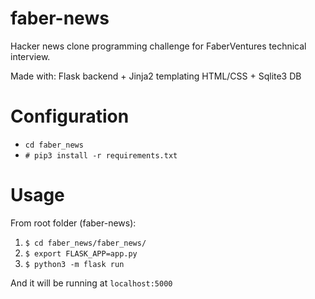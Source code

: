 # faber-news

Hacker news clone programming challenge for FaberVentures technical interview.

Made with: Flask backend + Jinja2 templating HTML/CSS + Sqlite3 DB

# Configuration
* `cd faber_news`
* `# pip3 install -r requirements.txt`

# Usage
From root folder (faber-news): 
1. `$ cd faber_news/faber_news/`
2. `$ export FLASK_APP=app.py`
3. `$ python3 -m flask run`

And it will be running at `localhost:5000`
